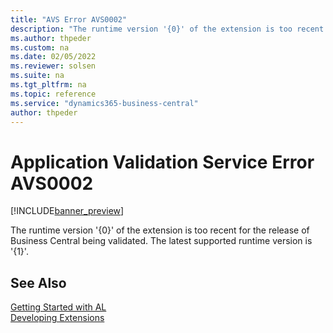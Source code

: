 ```yaml
---
title: "AVS Error AVS0002"
description: "The runtime version '{0}' of the extension is too recent for the release of Business Central being validated. The latest supported runtime version is '{1}'."
ms.author: thpeder
ms.custom: na
ms.date: 02/05/2022
ms.reviewer: solsen
ms.suite: na
ms.tgt_pltfrm: na
ms.topic: reference
ms.service: "dynamics365-business-central"
author: thpeder
---
```

# Application Validation Service Error AVS0002

[!INCLUDE[banner_preview](../includes/banner_preview.md)]

The runtime version '{0}' of the extension is too recent for the release of Business Central being validated. The latest supported runtime version is '{1}'.

## See Also  
[Getting Started with AL](../devenv-get-started.md)  
[Developing Extensions](../devenv-dev-overview.md)  